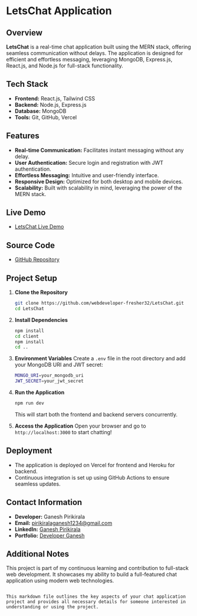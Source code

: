 # LetsChat Application

## Overview
**LetsChat** is a real-time chat application built using the MERN stack, offering seamless communication without delays. The application is designed for efficient and effortless messaging, leveraging MongoDB, Express.js, React.js, and Node.js for full-stack functionality.

## Tech Stack
- **Frontend:** React.js, Tailwind CSS
- **Backend:** Node.js, Express.js
- **Database:** MongoDB
- **Tools:** Git, GitHub, Vercel

## Features
- **Real-time Communication:** Facilitates instant messaging without any delay.
- **User Authentication:** Secure login and registration with JWT authentication.
- **Effortless Messaging:** Intuitive and user-friendly interface.
- **Responsive Design:** Optimized for both desktop and mobile devices.
- **Scalability:** Built with scalability in mind, leveraging the power of the MERN stack.

## Live Demo
- [LetsChat Live Demo](https://letschat-app32.netlify.app/)

## Source Code
- [GitHub Repository](https://github.com/webdeveloper-fresher32/LetsChat-App.git)

## Project Setup

1. **Clone the Repository**
   ```bash
   git clone https://github.com/webdeveloper-fresher32/LetsChat.git
   cd LetsChat
   ```

2. **Install Dependencies**
   ```bash
   npm install
   cd client
   npm install
   cd ..
   ```

3. **Environment Variables**
   Create a `.env` file in the root directory and add your MongoDB URI and JWT secret:
   ```bash
   MONGO_URI=your_mongodb_uri
   JWT_SECRET=your_jwt_secret
   ```

4. **Run the Application**
   ```bash
   npm run dev
   ```
   This will start both the frontend and backend servers concurrently.

5. **Access the Application**
   Open your browser and go to `http://localhost:3000` to start chatting!

## Deployment
- The application is deployed on Vercel for frontend and Heroku for backend.
- Continuous integration is set up using GitHub Actions to ensure seamless updates.

## Contact Information
- **Developer:** Ganesh Pirikirala
- **Email:** [pirikiralaganesh1234@gmail.com](mailto:pirikiralaganesh1234@gmail.com)
- **LinkedIn:** [Ganesh Pirikirala](https://www.linkedin.com/in/ganesh-pirikirala-b711a924a/)
- **Portfolio:** [Developer Ganesh](https://developer-ganesh.vercel.app/)

## Additional Notes
This project is part of my continuous learning and contribution to full-stack web development. It showcases my ability to build a full-featured chat application using modern web technologies.
```

This markdown file outlines the key aspects of your chat application project and provides all necessary details for someone interested in understanding or using the project.
